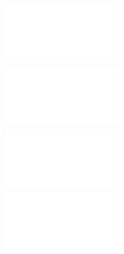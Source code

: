 ![@](steps/file.130a2556.md)

![@](steps/_.57726d9b.md)

![@](steps/file.dca1aa55.md)

![@](steps/Please%20make%20all%20of%20these%20changes%20to%20part%203%20of%20the%20test.6c886909.md)
